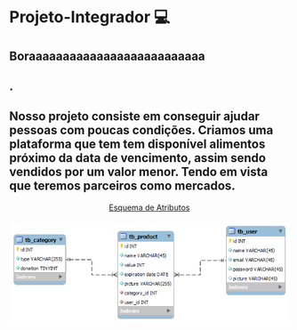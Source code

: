 # Projeto-Integrador 💻
## Boraaaaaaaaaaaaaaaaaaaaaaaaaa
## .

## Nosso projeto consiste em conseguir ajudar pessoas com poucas condições. Criamos uma plataforma que tem tem disponível alimentos próximo da data de vencimento, assim sendo vendidos por um valor menor. Tendo em vista que teremos parceiros como mercados.

<div  style="text-align: center">
<a href="https://docs.google.com/document/d/1GfRfbH4m6urw4LkrJP4Lrvc2tSu4vreS0WkPHMHcwPE/edit?usp=sharing">Esquema de Atributos</a>
<br>
<br>
<img src='MySQL/DER_image.png' style="float:;"></img>
</div>
